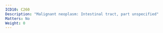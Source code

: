```yaml
---
ICD10: C260
Description: "Malignant neoplasm: Intestinal tract, part unspecified"
Matters: No
Weight: 0
---
```

